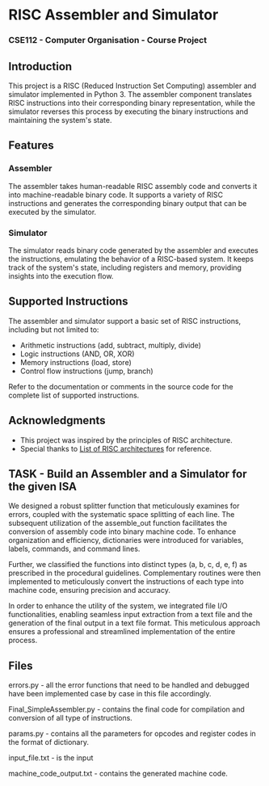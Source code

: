 

# RISC Assembler and Simulator
### CSE112 - Computer Organisation - Course Project

## Introduction

This project is a RISC (Reduced Instruction Set Computing) assembler and simulator implemented in Python 3. The assembler component translates RISC instructions into their corresponding binary representation, while the simulator reverses this process by executing the binary instructions and maintaining the system's state.

## Features

### Assembler

The assembler takes human-readable RISC assembly code and converts it into machine-readable binary code. It supports a variety of RISC instructions and generates the corresponding binary output that can be executed by the simulator.

### Simulator

The simulator reads binary code generated by the assembler and executes the instructions, emulating the behavior of a RISC-based system. It keeps track of the system's state, including registers and memory, providing insights into the execution flow.

## Supported Instructions

The assembler and simulator support a basic set of RISC instructions, including but not limited to:

- Arithmetic instructions (add, subtract, multiply, divide)
- Logic instructions (AND, OR, XOR)
- Memory instructions (load, store)
- Control flow instructions (jump, branch)

Refer to the documentation or comments in the source code for the complete list of supported instructions.

## Acknowledgments

- This project was inspired by the principles of RISC architecture.
- Special thanks to [List of RISC architectures](https://en.wikipedia.org/wiki/List_of_RISC_architectures) for reference.

## TASK - Build an Assembler and a Simulator for the given ISA

We designed a robust splitter function that meticulously examines for errors, coupled with the systematic space splitting of each line. The subsequent utilization of the assemble_out function facilitates the conversion of assembly code into binary machine code. To enhance organization and efficiency, dictionaries were introduced for variables, labels, commands, and command lines.

Further, we classified the functions into distinct types (a, b, c, d, e, f) as prescribed in the procedural guidelines. Complementary routines were then implemented to meticulously convert the instructions of each type into machine code, ensuring precision and accuracy.

In order to enhance the utility of the system, we integrated file I/O functionalities, enabling seamless input extraction from a text file and the generation of the final output in a text file format. This meticulous approach ensures a professional and streamlined implementation of the entire process.

## Files

errors.py - all the error functions that need to be handled and debugged have been implemented case by case in this file accordingly.

Final_SimpleAssembler.py - contains the final code for compilation and conversion of all type of instructions.

params.py - contains all the parameters for opcodes and register codes in the format of dictionary.

input_file.txt - is the input

machine_code_output.txt - contains the generated machine code.

